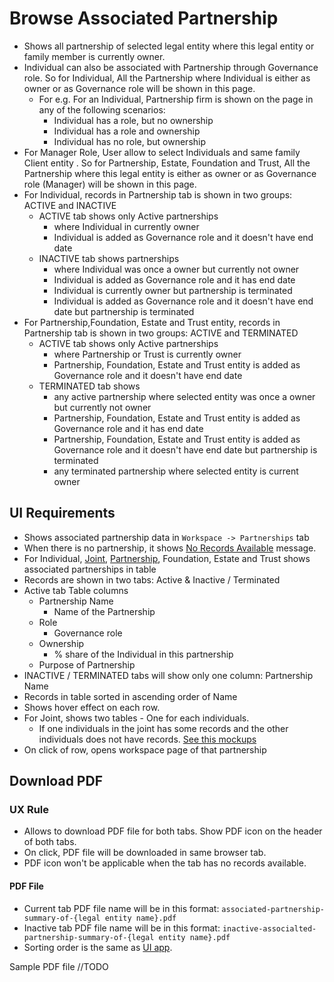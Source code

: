 # Browse Associated Partnership

- Shows all partnership of selected legal entity where this legal entity or family member is currently owner.
- Individual can also be associated with Partnership through Governance role. So for Individual, All the Partnership where Individual is either as owner or as Governance role will be shown in this page.
  - For e.g. For an Individual, Partnership firm is shown on the page in any of the following scenarios:
    - Individual has a role, but no ownership
    - Individual has a role and ownership
    - Individual has no role, but ownership
- For Manager Role, User allow to select Individuals and same family Client entity .  So for Partnership, Estate, Foundation and Trust,  All the Partnership where this legal entity is either as owner or as Governance role (Manager) will be shown in this page.
- For Individual, records in Partnership tab is shown in two groups: ACTIVE and INACTIVE
  - ACTIVE tab shows only Active partnerships 
    - where Individual in currently owner
    - Individual is added as Governance role and it doesn't have end date
  - INACTIVE tab shows partnerships
    - where Individual was once a owner but currently not owner
    - Individual is added as Governance role and it has end date
    - Individual is currently owner but partnership is terminated
    - Individual is added as Governance role and it doesn't have end date but partnership is terminated
- For Partnership,Foundation, Estate and Trust entity, records in Partnership tab is shown in two groups: ACTIVE and TERMINATED
  - ACTIVE tab shows only Active partnerships 
    - where Partnership or Trust is currently owner
    - Partnership, Foundation, Estate and Trust entity is added as Governance role and it doesn't have end date
  - TERMINATED tab shows
    - any active partnership where selected entity was once a owner but currently not owner
    - Partnership, Foundation, Estate and Trust entity is added as Governance role and it has end date
    - Partnership, Foundation, Estate and Trust entity is added as Governance role and it doesn't have end date but partnership is terminated
    - any terminated partnership where selected entity is current owner

## UI Requirements

- Shows associated partnership data in `Workspace -> Partnerships` tab 
- When there is no partnership, it shows [No Records Available](https://drive.google.com/file/d/1de40fgRz0f0tUVtXBuD7fPauasatZkFr/view?usp=sharing) message.
- For Individual, [Joint](https://drive.google.com/file/d/1kYxC1BCQTcqgrhsgTSgJg-RYUQPUlc0Q/view?usp=sharing), [Partnership](https://gallery.io/projects/MCHbtQVoQ2HCZfBS-vT-eRyP/files/MCEJu8Y2hyDScfv_sJCceD7UIZ7BB5QA52g), Foundation, Estate and Trust shows associated partnerships in table
- Records are shown in two tabs: Active & Inactive / Terminated
- Active tab Table columns
  - Partnership Name 
    - Name of the Partnership
  - Role
    - Governance role 
  - Ownership
    - % share of the Individual in this partnership
  - Purpose of Partnership
- INACTIVE / TERMINATED tabs will show only one column: Partnership Name
- Records in table sorted in ascending order of Name
- Shows hover effect on each row.
- For Joint, shows two tables - One for each individuals.
  - If one individuals in the joint has some records and the other individuals does not have records. [See this mockups](https://gallery.io/projects/MCHbtQVoQ2HCZfBS-vT-eRyP/files/MCEJu8Y2hyDScWF0QtuxAUG2HCaZq9XWmYg)
- On click of row, opens workspace page of that partnership



## Download PDF

### UX Rule

- Allows to download PDF file for both tabs. Show PDF icon on the header of both tabs. 
- On click, PDF file will be downloaded in same browser tab.
- PDF icon won't be applicable when the tab has no records available.

#### PDF File

- Current tab PDF file name will be in this format: `associated-partnership-summary-of-{legal entity name}.pdf`
- Inactive tab PDF file name will be in this format: `inactive-associalted-partnership-summary-of-{legal entity name}.pdf`
- Sorting order is the same as [UI app](#ui-requirements).

Sample PDF file //TODO

